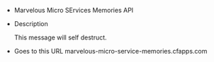 * Marvelous Micro SErvices Memories API

* Description
  
    This message will self destruct.
* Goes to this URL
  marvelous-micro-service-memories.cfapps.com
  